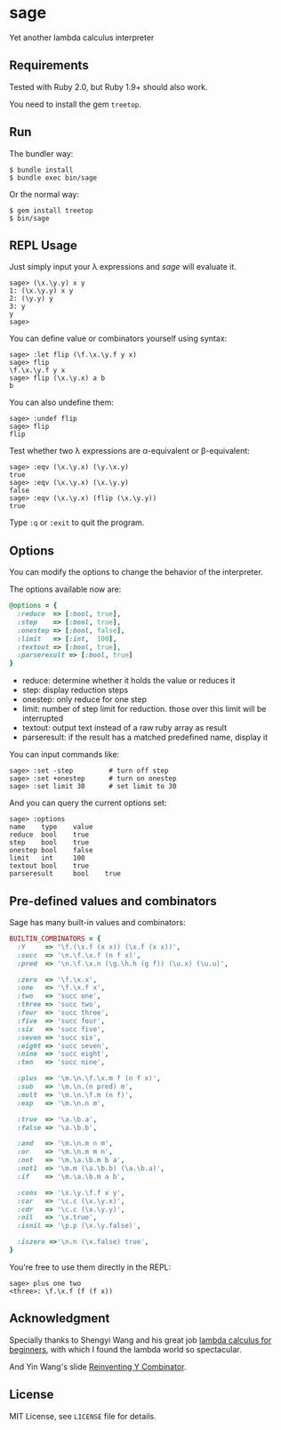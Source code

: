 # sage
Yet another lambda calculus interpreter

## Requirements
Tested with Ruby 2.0, but Ruby 1.9+ should also work.

You need to install the gem `treetop`.

## Run
The bundler way:
```
$ bundle install
$ bundle exec bin/sage
```

Or the normal way:
```
$ gem install treetop
$ bin/sage
```

## REPL Usage
Just simply input your &lambda; expressions and *sage* will evaluate it.
```
sage> (\x.\y.y) x y
1: (\x.\y.y) x y
2: (\y.y) y
3: y
y
sage>
```

You can define value or combinators yourself using syntax:
```
sage> :let flip (\f.\x.\y.f y x)
sage> flip
\f.\x.\y.f y x
sage> flip (\x.\y.x) a b
b
```

You can also undefine them:
```
sage> :undef flip
sage> flip
flip
```


Test whether two &lambda; expressions are &alpha;-equivalent or &beta;-equivalent:
```
sage> :eqv (\x.\y.x) (\y.\x.y)
true
sage> :eqv (\x.\y.x) (\x.\y.y)
false
sage> :eqv (\x.\y.x) (flip (\x.\y.y))
true
```
Type `:q` or `:exit` to quit the program.

## Options
You can modify the options to change the behavior of the interpreter.

The options available now are:
```ruby
@options = {
  :reduce  => [:bool, true],
  :step    => [:bool, true],
  :onestep => [:bool, false],
  :limit   => [:int,  100],
  :textout => [:bool, true],
  :parseresult => [:bool, true]
}
```

- reduce: determine whether it holds the value or reduces it
- step: display reduction steps
- onestep: only reduce for one step
- limit: number of step limit for reduction. those over this limit will be
  interrupted
- textout: output text instead of a raw ruby array as result
- parseresult: if the result has a matched predefined name, display it

You can input commands like:
```
sage> :set -step         # turn off step
sage> :set +onestep      # turn on onestep
sage> :set limit 30      # set limit to 30
```

And you can query the current options set:
```
sage> :options
name    type    value
reduce  bool    true
step    bool    true
onestep bool    false
limit   int     100
textout bool    true
parseresult     bool    true
```



## Pre-defined values and combinators
Sage has many built-in values and combinators:
```ruby
BUILTIN_COMBINATORS = {
  :Y     => '\f.(\x.f (x x)) (\x.f (x x))',
  :succ  => '\n.\f.\x.f (n f x)',
  :pred  => '\n.\f.\x.n (\g.\h.h (g f)) (\u.x) (\u.u)',

  :zero  => '\f.\x.x',
  :one   => '\f.\x.f x',
  :two   => 'succ one',
  :three => 'succ two',
  :four  => 'succ three',
  :five  => 'succ four',
  :six   => 'succ five',
  :seven => 'succ six',
  :eight => 'succ seven',
  :nine  => 'succ eight',
  :ten   => 'succ nine',

  :plus  => '\m.\n.\f.\x.m f (n f x)',
  :sub   => '\m.\n.(n pred) m',
  :mult  => '\m.\n.\f.m (n f)',
  :exp   => '\m.\n.n m',

  :true  => '\a.\b.a',
  :false => '\a.\b.b',

  :and   => '\m.\n.m n m',
  :or    => '\m.\n.m m n',
  :not   => '\m.\a.\b.m b a',
  :not1  => '\m.m (\a.\b.b) (\a.\b.a)',
  :if    => '\m.\a.\b.m a b',

  :cons  => '\x.\y.\f.f x y',
  :car   => '\c.c (\x.\y.x)',
  :cdr   => '\c.c (\x.\y.y)',
  :nil   => '\x.true',
  :isnil => '\p.p (\x.\y.false)',

  :iszero =>'\n.n (\x.false) true',
}
```

You're free to use them directly in the REPL:
```
sage> plus one two
<three>: \f.\x.f (f (f x))
```

## Acknowledgment
Specially thanks to Shengyi Wang and his great job
[lambda calculus for beginners](https://github.com/txyyss/Lambda-Calculus/),
with which I found the lambda world so spectacular.

And Yin Wang's slide
[Reinventing Y Combinator](http://www.slideshare.net/yinwang0/reinventing-the-ycombinator).

## License
MIT License, see `LICENSE` file for details.




